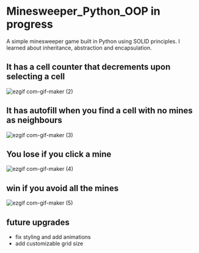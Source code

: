 # Minesweeper_Python_OOP in progress
A simple minesweeper game built in Python using SOLID principles. I learned about inheritance, abstraction and encapsulation.


## It has a cell counter that decrements upon selecting a cell
![ezgif com-gif-maker (2)](https://user-images.githubusercontent.com/50504143/188732416-b9d06006-9a1f-4933-89da-33c557051757.gif)

## It has autofill when you find a cell with no mines as neighbours
![ezgif com-gif-maker (3)](https://user-images.githubusercontent.com/50504143/188732703-bd00c3e1-7ee8-4f9d-9ce2-36d6b161c719.gif)

## You lose if you click a mine
![ezgif com-gif-maker (4)](https://user-images.githubusercontent.com/50504143/188733133-fad3e0bb-c3c3-4196-b8e2-b71337cbde0c.gif)

## win if you avoid all the mines
![ezgif com-gif-maker (5)](https://user-images.githubusercontent.com/50504143/188735582-885522e3-b7fb-4b03-bf23-2af1cd77b1a7.gif)


## future upgrades
- fix styling and add animations
- add customizable grid size
